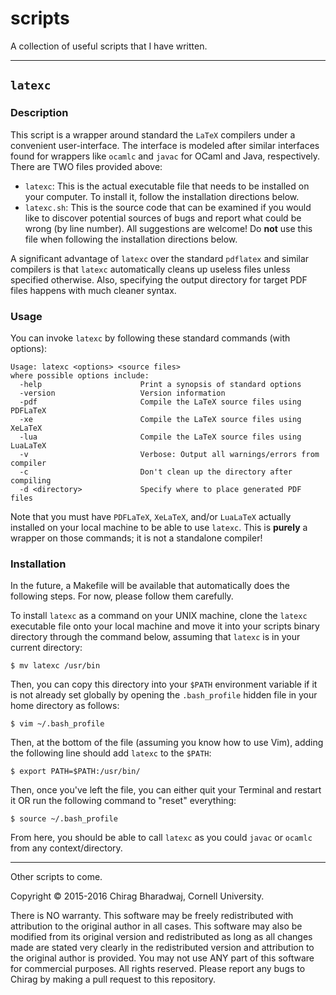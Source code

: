 # scripts
A collection of useful scripts that I have written.

---

## `latexc`

### Description

This script is a wrapper around standard the `LaTeX` compilers under a convenient user-interface. The interface is modeled after similar interfaces found for wrappers like `ocamlc` and `javac` for OCaml and Java, respectively. There are TWO files provided above:
 + `latexc`: This is the actual executable file that needs to be installed on your computer. To install it, follow the installation directions below.
 + `latexc.sh`: This is the source code that can be examined if you would like to discover potential sources of bugs and report what could be wrong (by line number). All suggestions are welcome! Do **not** use this file when following the installation directions below.

A significant advantage of `latexc` over the standard `pdflatex` and similar compilers is that `latexc` automatically cleans up useless files unless specified otherwise. Also, specifying the output directory for target PDF files happens with much cleaner syntax.

### Usage

You can invoke `latexc` by following these standard commands (with options):

```
Usage: latexc <options> <source files>
where possible options include:
  -help                      Print a synopsis of standard options
  -version                   Version information
  -pdf                       Compile the LaTeX source files using PDFLaTeX
  -xe                        Compile the LaTeX source files using XeLaTeX
  -lua                       Compile the LaTeX source files using LuaLaTeX
  -v                         Verbose: Output all warnings/errors from compiler
  -c                         Don't clean up the directory after compiling
  -d <directory>             Specify where to place generated PDF files
```

Note that you must have `PDFLaTeX`, `XeLaTeX`, and/or `LuaLaTeX` actually installed on your local machine to be able to use `latexc`. This is **purely** a wrapper on those commands; it is not a standalone compiler!

### Installation

In the future, a Makefile will be available that automatically does the following steps. For now, please follow them carefully.

To install `latexc` as a command on your UNIX machine, clone the `latexc` executable file onto your local machine and move it into your scripts binary directory through the command below, assuming that `latexc` is in your current directory:

```
$ mv latexc /usr/bin
```

Then, you can copy this directory into your `$PATH` environment variable if it is not already set globally by opening the `.bash_profile` hidden file in your home directory as follows:

```
$ vim ~/.bash_profile
```

Then, at the bottom of the file (assuming you know how to use Vim), adding the following line should add `latexc` to the `$PATH`:

```
$ export PATH=$PATH:/usr/bin/
```

Then, once you've left the file, you can either quit your Terminal and restart it OR run the following command to "reset" everything:

```
$ source ~/.bash_profile
```

From here, you should be able to call `latexc` as you could `javac` or `ocamlc` from any context/directory.

---

Other scripts to come.

Copyright © 2015-2016 Chirag Bharadwaj, Cornell University.

There is NO warranty. This software may be freely redistributed with attribution to the original author in all cases. This software may also be modified from its original version and redistributed as long as all changes made are stated very clearly in the redistributed version and attribution to the original author is provided. You may not use ANY part of this software for commercial purposes. All rights reserved. Please report any bugs to Chirag by making a pull request to this repository.
